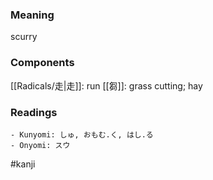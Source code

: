 ### Meaning

scurry

### Components

[[Radicals/走|走]]: run [[芻]]: grass cutting; hay

### Readings

```
- Kunyomi: しゅ, おもむ.く, はし.る
- Onyomi: スウ
```

#kanji